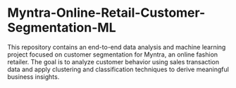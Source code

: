 # Myntra-Online-Retail-Customer-Segmentation-ML
This repository contains an end-to-end data analysis and machine learning project focused on customer segmentation for Myntra, an online fashion retailer. The goal is to analyze customer behavior using sales transaction data and apply clustering and classification techniques to derive meaningful business insights.
